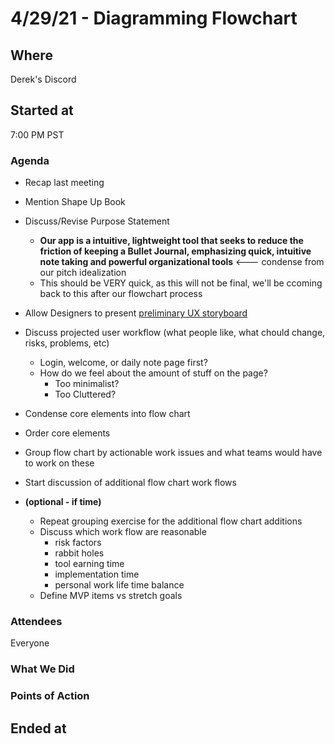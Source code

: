 # 4/29/21 - Diagramming Flowchart

## Where
Derek's Discord

## Started at
7:00 PM PST

### Agenda
- Recap last meeting
- Mention Shape Up Book
- Discuss/Revise Purpose Statement
  -  **Our app is a intuitive, lightweight tool that seeks to reduce the friction of keeping a Bullet Journal, emphasizing quick, intuitive note taking and powerful organizational tools**  <--- condense from our pitch idealization
    - This should be VERY quick, as this will not be final, we'll be ccoming back to this after our flowchart process

- Allow Designers to present [preliminary UX storyboard](https://www.figma.com/file/20ES5bQuZFBnyFlrwpR0zM/bullet-journal-sketch-1?node-id=2%3A26)
- Discuss projected user workflow (what people like, what chould change, risks, problems, etc)
  - Login, welcome, or daily note page first?
  - How do we feel about the amount of stuff on the page?
    - Too minimalist?
    - Too Cluttered?
- Condense core elements into flow chart
- Order core elements
- Group flow chart by actionable work issues and what teams would have to work on these
- Start discussion of additional flow chart work flows

- **(optional - if time)**
  - Repeat grouping exercise for the additional flow chart additions
  - Discuss which work flow are reasonable
      - risk factors
      - rabbit holes
      - tool earning time
      - implementation time
      - personal work life time balance
  - Define MVP items vs stretch goals

### Attendees
Everyone

### What We Did

### Points of Action

## Ended at
